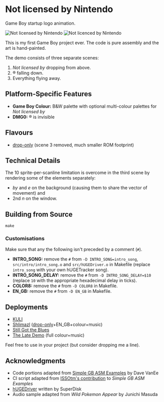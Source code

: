 # Not licensed by Nintendo

Game Boy startup logo animation.

![Not licensed by Nintendo](https://img.itch.zone/aW1hZ2UvMzg0MTE4NS8yMjkyNDE1Ny5wbmc=/347x500/UvghrD.png)
![Not licenced by Nintendo](https://img.itch.zone/aW1hZ2UvMzg1NzQ1Mi8yMzI5MzU0MC5wbmc=/347x500/kopBdB.png)

This is my first Game Boy project ever. The code is pure assembly and the art is hand-painted.

The demo consists of three separate scenes:

1. _Not licensed by_ dropping from above.
2. ® falling down.
3. Everything flying away.

## Platform-Specific Features

* **Game Boy Colour:** B&W palette with optional multi-colour palettes for _Not licensed by_
* **DMG0:** ® is invisible

## Flavours

* [drop-only](https://github.com/TheLeanArt/NotLicensed/tree/drop-only) (scene 3 removed, much smaller ROM footprint)

## Technical Details

The 10 sprite-per-scanline limitation is overcome in the third scene by rendering some of the elements separately:

* _by_ and _e_ on the background (causing them to share the vector of movement) and
* 2nd _n_ on the window.

## Building from Source

```
make
```

### Customisations

Make sure that any the following isn't preceded by a comment (`#`).

* **INTRO_SONG:** remove the `#` from `-D INTRO_SONG=intro_song`, `src/intro/intro_song.o` and `src/hUGEDriver.o` in Makefile (replace `intro_song` with your own hUGETracker song).
* **INTRO_SONG_DELAY:** remove the `#` from `-D INTRO_SONG_DELAY=$10` (replace `10` with the appropriate hexadecimal delay in ticks).
* **COLOR8:** remove the `#` from `-D COLOR8` in Makefile.
* **EN_GB:** remove the `#` from `-D EN_GB` in Makefile.

## Deployments

* [KULI](https://leanart.itch.io/kuli)
* [Shlimazl](https://leanart.itch.io/shlimazl) ([drop-only](https://github.com/TheLeanArt/NotLicensed/tree/drop-only)+EN_GB+colour+music)
* [Still Got the Blues](https://leanart.itch.io/sgb)
* [The Late Demo](https://leanart.itch.io/latedemo) (full colour+music)

Feel free to use in your project (but consider dropping me a line).

## Acknowledgments

* Code portions adapted from [Simple GB ASM Examples](https://github.com/tbsp/simple-gb-asm-examples/) by Dave VanEe
* CI script adapted from [ISSOtm's contribution](https://github.com/tbsp/simple-gb-asm-examples/pull/2) to _Simple GB ASM Examples_
* [hUGEDriver](https://github.com/SuperDisk/hUGEDriver/) written by SuperDisk
* Audio sample adapted from _Wild Pokemon Appear_ by Junichi Masuda
